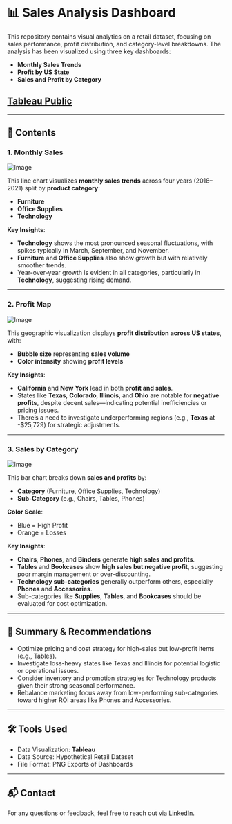 # 📊 Sales Analysis Dashboard

This repository contains visual analytics on a retail dataset, focusing on sales performance, profit distribution, and category-level breakdowns. The analysis has been visualized using three key dashboards:

- **Monthly Sales Trends**
- **Profit by US State**
- **Sales and Profit by Category**

## [Tableau Public](https://public.tableau.com/app/profile/sadikujjaman/viz/SalesDashboard_17470748887260/MonthlySales)

---

## 📁 Contents

### 1. Monthly Sales

![Image](https://github.com/user-attachments/assets/f92b0cbc-194a-45c9-a327-3f40b0d69240)

This line chart visualizes **monthly sales trends** across four years (2018–2021) split by **product category**:
- **Furniture**
- **Office Supplies**
- **Technology**

**Key Insights**:
- **Technology** shows the most pronounced seasonal fluctuations, with spikes typically in March, September, and November.
- **Furniture** and **Office Supplies** also show growth but with relatively smoother trends.
- Year-over-year growth is evident in all categories, particularly in **Technology**, suggesting rising demand.

---

### 2. Profit Map

![Image](https://github.com/user-attachments/assets/7b8df05a-cd66-4831-ba03-829858e7c07e)

This geographic visualization displays **profit distribution across US states**, with:
- **Bubble size** representing **sales volume**
- **Color intensity** showing **profit levels**

**Key Insights**:
- **California** and **New York** lead in both **profit and sales**.
- States like **Texas**, **Colorado**, **Illinois**, and **Ohio** are notable for **negative profits**, despite decent sales—indicating potential inefficiencies or pricing issues.
- There’s a need to investigate underperforming regions (e.g., **Texas** at -$25,729) for strategic adjustments.

---

### 3. Sales by Category

![Image](https://github.com/user-attachments/assets/0ddf4901-7aeb-4452-a397-e046733fa065)

This bar chart breaks down **sales and profits** by:
- **Category** (Furniture, Office Supplies, Technology)
- **Sub-Category** (e.g., Chairs, Tables, Phones)

**Color Scale**:
- Blue = High Profit
- Orange = Losses

**Key Insights**:
- **Chairs**, **Phones**, and **Binders** generate **high sales and profits**.
- **Tables** and **Bookcases** show **high sales but negative profit**, suggesting poor margin management or over-discounting.
- **Technology sub-categories** generally outperform others, especially **Phones** and **Accessories**.
- Sub-categories like **Supplies**, **Tables**, and **Bookcases** should be evaluated for cost optimization.

---

## 📌 Summary & Recommendations

- Optimize pricing and cost strategy for high-sales but low-profit items (e.g., Tables).
- Investigate loss-heavy states like Texas and Illinois for potential logistic or operational issues.
- Consider inventory and promotion strategies for Technology products given their strong seasonal performance.
- Rebalance marketing focus away from low-performing sub-categories toward higher ROI areas like Phones and Accessories.

---

## 🛠️ Tools Used

- Data Visualization: **Tableau**
- Data Source: Hypothetical Retail Dataset
- File Format: PNG Exports of Dashboards


---

## 📬 Contact

For any questions or feedback, feel free to reach out via [LinkedIn](https://www.linkedin.com/in/sadikujjaman/).

